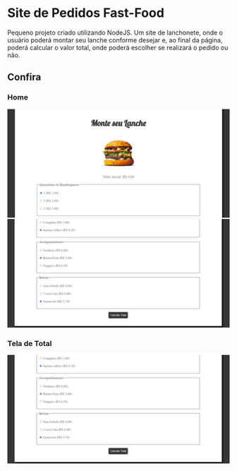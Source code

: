 # Site de Pedidos Fast-Food
Pequeno projeto criado utilizando NodeJS. Um site de lanchonete, onde o usuário poderá montar seu lanche conforme desejar e, ao final da página, poderá calcular o valor total, onde poderá escolher se realizará o pedido ou não.

## Confira

### Home
<p align="center">
	<img src="prints/home.png">
	<img src="prints/home2.png">
</p>

### Tela de Total

<p align="center">
	<img src="prints/total.png">
</p>





